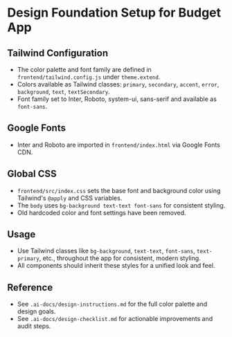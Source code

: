 # Design Foundation Setup for Budget App

## Tailwind Configuration
- The color palette and font family are defined in `frontend/tailwind.config.js` under `theme.extend`.
- Colors available as Tailwind classes: `primary`, `secondary`, `accent`, `error`, `background`, `text`, `textSecondary`.
- Font family set to Inter, Roboto, system-ui, sans-serif and available as `font-sans`.

## Google Fonts
- Inter and Roboto are imported in `frontend/index.html` via Google Fonts CDN.

## Global CSS
- `frontend/src/index.css` sets the base font and background color using Tailwind's `@apply` and CSS variables.
- The `body` uses `bg-background text-text font-sans` for consistent styling.
- Old hardcoded color and font settings have been removed.

## Usage
- Use Tailwind classes like `bg-background`, `text-text`, `font-sans`, `text-primary`, etc., throughout the app for consistent, modern styling.
- All components should inherit these styles for a unified look and feel.

## Reference
- See `.ai-docs/design-instructions.md` for the full color palette and design goals.
- See `.ai-docs/design-checklist.md` for actionable improvements and audit steps. 